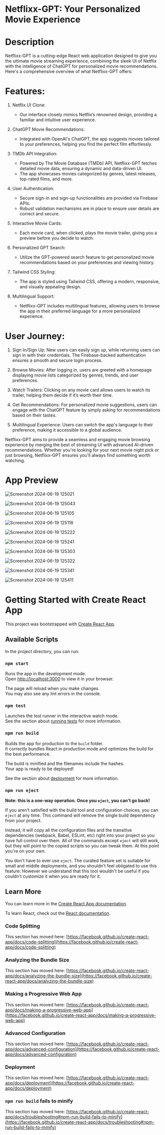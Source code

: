 # Netflixx-GPT: Your Personalized Movie Experience

# Description

Netflixx-GPT is a cutting-edge React web application designed to give you the ultimate movie streaming experience, combining the sleek UI of Netflix with the intelligence of ChatGPT for personalized movie recommendations. Here's a comprehensive overview of what Netflixx-GPT offers:

# Features:
  1) Netflix UI Clone:
     * Our interface closely mimics Netflix’s renowned design, providing a familiar and intuitive user experience.
  
  2) ChatGPT Movie Recommendations:
     * Integrated with OpenAI's ChatGPT, the app suggests movies tailored to your preferences, helping you find the perfect film effortlessly.
  
  3) TMDb API Integration:
     * Powered by The Movie Database (TMDb) API, Netflixx-GPT fetches detailed movie data, ensuring a dynamic and data-driven UI.
     * The app showcases movies categorized by genres, latest releases, top-rated films, and more.
  
  4) User Authentication:
     * Secure sign-in and sign-up functionalities are provided via Firebase APIs.
     * Robust validation mechanisms are in place to ensure user details are correct and secure.

  5) Interactive Movie Cards:
     * Each movie card, when clicked, plays the movie trailer, giving you a preview before you decide to watch.
  
  6) Personalized GPT Search:
     * Utilize the GPT-powered search feature to get personalized movie recommendations based on your preferences and viewing history.

  7) Tailwind CSS Styling:
     * The app is styled using Tailwind CSS, offering a modern, responsive, and visually appealing design.

  8) Multilingual Support:
     * Netflixx-GPT includes multilingual features, allowing users to browse the app in their preferred language for a more personalized experience.

# User Journey:
  1) Sign In/Sign Up:
    New users can easily sign up, while returning users can sign in with their credentials. The Firebase-backed authentication ensures a smooth and secure login process.

  2) Browse Movies:
    After logging in, users are greeted with a homepage displaying movie lists categorized by genres, trends, and user preferences.

  3) Watch Trailers:
    Clicking on any movie card allows users to watch its trailer, helping them decide if it’s worth their time.

  4) Get Recommendations:
    For personalized movie suggestions, users can engage with the ChatGPT feature by simply asking for recommendations based on their tastes.

  5) Multilingual Experience:
    Users can switch the app's language to their preference, making it accessible to a global audience.


Netflixx-GPT aims to provide a seamless and engaging movie browsing experience by merging the best of streaming UI with advanced AI-driven recommendations. Whether you're looking for your next movie night pick or just browsing, Netflixx-GPT ensures you'll always find something worth watching.

# App Preview

![Screenshot 2024-06-19 125021](https://github.com/Harshad-Panwar/Netflix-GPT/assets/92791126/592a74cc-7bf9-4251-9988-cbd70a9cf5ad)

![Screenshot 2024-06-19 125043](https://github.com/Harshad-Panwar/Netflix-GPT/assets/92791126/0cc91c43-0178-41a5-8fc0-d7dcaf09c90d)

![Screenshot 2024-06-19 125105](https://github.com/Harshad-Panwar/Netflix-GPT/assets/92791126/b6ee1170-a8a3-432b-aa29-ae52f88a40c5)

![Screenshot 2024-06-19 125118](https://github.com/Harshad-Panwar/Netflix-GPT/assets/92791126/24eb66f0-6880-480d-93ed-71967461fdbd)

![Screenshot 2024-06-19 125222](https://github.com/Harshad-Panwar/Netflix-GPT/assets/92791126/0351b047-0d4e-4bfe-94b3-170d4b6dc9a9)

![Screenshot 2024-06-19 125241](https://github.com/Harshad-Panwar/Netflix-GPT/assets/92791126/0232aaca-66ac-4e53-9584-f850d4a331fc)

![Screenshot 2024-06-19 125303](https://github.com/Harshad-Panwar/Netflix-GPT/assets/92791126/74c1ade4-f10c-433a-b7dc-3614fd1648db)

![Screenshot 2024-06-19 125322](https://github.com/Harshad-Panwar/Netflix-GPT/assets/92791126/9080739e-3956-49f5-8081-c39fc4541744)

![Screenshot 2024-06-19 125341](https://github.com/Harshad-Panwar/Netflix-GPT/assets/92791126/95e6fcc7-0066-4d9c-9460-979cf6d5b41d)

![Screenshot 2024-06-19 125411](https://github.com/Harshad-Panwar/Netflix-GPT/assets/92791126/fab952e4-dce3-4bd1-8c33-36345eda0229)


# Getting Started with Create React App

This project was bootstrapped with [Create React App](https://github.com/facebook/create-react-app).

## Available Scripts

In the project directory, you can run:

### `npm start`

Runs the app in the development mode.\
Open [http://localhost:3000](http://localhost:3000) to view it in your browser.

The page will reload when you make changes.\
You may also see any lint errors in the console.

### `npm test`

Launches the test runner in the interactive watch mode.\
See the section about [running tests](https://facebook.github.io/create-react-app/docs/running-tests) for more information.

### `npm run build`

Builds the app for production to the `build` folder.\
It correctly bundles React in production mode and optimizes the build for the best performance.

The build is minified and the filenames include the hashes.\
Your app is ready to be deployed!

See the section about [deployment](https://facebook.github.io/create-react-app/docs/deployment) for more information.

### `npm run eject`

**Note: this is a one-way operation. Once you `eject`, you can't go back!**

If you aren't satisfied with the build tool and configuration choices, you can `eject` at any time. This command will remove the single build dependency from your project.

Instead, it will copy all the configuration files and the transitive dependencies (webpack, Babel, ESLint, etc) right into your project so you have full control over them. All of the commands except `eject` will still work, but they will point to the copied scripts so you can tweak them. At this point you're on your own.

You don't have to ever use `eject`. The curated feature set is suitable for small and middle deployments, and you shouldn't feel obligated to use this feature. However we understand that this tool wouldn't be useful if you couldn't customize it when you are ready for it.

## Learn More

You can learn more in the [Create React App documentation](https://facebook.github.io/create-react-app/docs/getting-started).

To learn React, check out the [React documentation](https://reactjs.org/).

### Code Splitting

This section has moved here: [https://facebook.github.io/create-react-app/docs/code-splitting](https://facebook.github.io/create-react-app/docs/code-splitting)

### Analyzing the Bundle Size

This section has moved here: [https://facebook.github.io/create-react-app/docs/analyzing-the-bundle-size](https://facebook.github.io/create-react-app/docs/analyzing-the-bundle-size)

### Making a Progressive Web App

This section has moved here: [https://facebook.github.io/create-react-app/docs/making-a-progressive-web-app](https://facebook.github.io/create-react-app/docs/making-a-progressive-web-app)

### Advanced Configuration

This section has moved here: [https://facebook.github.io/create-react-app/docs/advanced-configuration](https://facebook.github.io/create-react-app/docs/advanced-configuration)

### Deployment

This section has moved here: [https://facebook.github.io/create-react-app/docs/deployment](https://facebook.github.io/create-react-app/docs/deployment)

### `npm run build` fails to minify

This section has moved here: [https://facebook.github.io/create-react-app/docs/troubleshooting#npm-run-build-fails-to-minify](https://facebook.github.io/create-react-app/docs/troubleshooting#npm-run-build-fails-to-minify)
